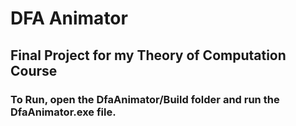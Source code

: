 # DFA Animator
## Final Project for my Theory of Computation Course

### To Run, open the DfaAnimator/Build folder and run the DfaAnimator.exe file.
